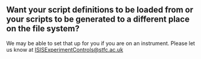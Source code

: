 ## Want your script definitions to be loaded from or your scripts to be generated to a different place on the file system?

We may be able to set that up for you if you are on an instrument. Please let us know at ISISExperimentControls@stfc.ac.uk